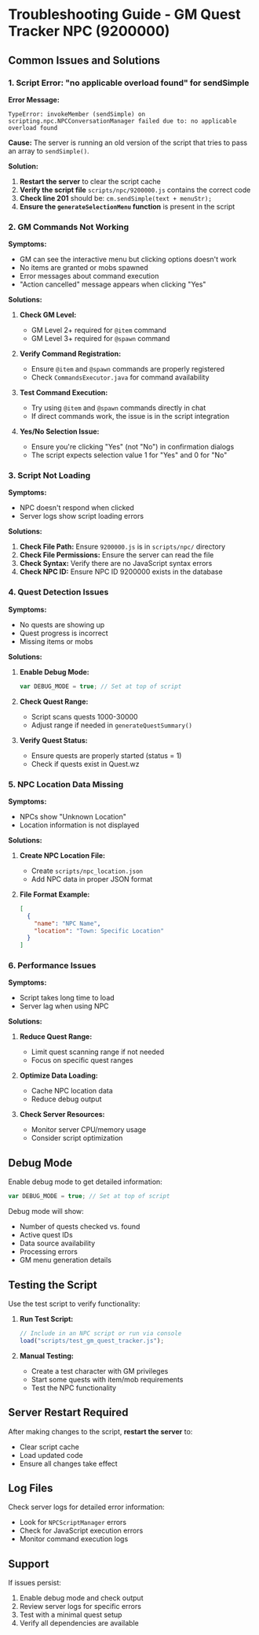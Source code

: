 # Troubleshooting Guide - GM Quest Tracker NPC (9200000)

## Common Issues and Solutions

### 1. Script Error: "no applicable overload found" for sendSimple

**Error Message:**
```
TypeError: invokeMember (sendSimple) on scripting.npc.NPCConversationManager failed due to: no applicable overload found
```

**Cause:** The server is running an old version of the script that tries to pass an array to `sendSimple()`.

**Solution:**
1. **Restart the server** to clear the script cache
2. **Verify the script file** `scripts/npc/9200000.js` contains the correct code
3. **Check line 201** should be: `cm.sendSimple(text + menuStr);`
4. **Ensure the `generateSelectionMenu` function** is present in the script

### 2. GM Commands Not Working

**Symptoms:**
- GM can see the interactive menu but clicking options doesn't work
- No items are granted or mobs spawned
- Error messages about command execution
- "Action cancelled" message appears when clicking "Yes"

**Solutions:**
1. **Check GM Level:**
   - GM Level 2+ required for `@item` command
   - GM Level 3+ required for `@spawn` command

2. **Verify Command Registration:**
   - Ensure `@item` and `@spawn` commands are properly registered
   - Check `CommandsExecutor.java` for command availability

3. **Test Command Execution:**
   - Try using `@item` and `@spawn` commands directly in chat
   - If direct commands work, the issue is in the script integration

4. **Yes/No Selection Issue:**
   - Ensure you're clicking "Yes" (not "No") in confirmation dialogs
   - The script expects selection value 1 for "Yes" and 0 for "No"

### 3. Script Not Loading

**Symptoms:**
- NPC doesn't respond when clicked
- Server logs show script loading errors

**Solutions:**
1. **Check File Path:** Ensure `9200000.js` is in `scripts/npc/` directory
2. **Check File Permissions:** Ensure the server can read the file
3. **Check Syntax:** Verify there are no JavaScript syntax errors
4. **Check NPC ID:** Ensure NPC ID 9200000 exists in the database

### 4. Quest Detection Issues

**Symptoms:**
- No quests are showing up
- Quest progress is incorrect
- Missing items or mobs

**Solutions:**
1. **Enable Debug Mode:**
   ```javascript
   var DEBUG_MODE = true; // Set at top of script
   ```

2. **Check Quest Range:**
   - Script scans quests 1000-30000
   - Adjust range if needed in `generateQuestSummary()`

3. **Verify Quest Status:**
   - Ensure quests are properly started (status = 1)
   - Check if quests exist in Quest.wz

### 5. NPC Location Data Missing

**Symptoms:**
- NPCs show "Unknown Location"
- Location information is not displayed

**Solutions:**
1. **Create NPC Location File:**
   - Create `scripts/npc_location.json`
   - Add NPC data in proper JSON format

2. **File Format Example:**
   ```json
   [
     {
       "name": "NPC Name",
       "location": "Town: Specific Location"
     }
   ]
   ```

### 6. Performance Issues

**Symptoms:**
- Script takes long time to load
- Server lag when using NPC

**Solutions:**
1. **Reduce Quest Range:**
   - Limit quest scanning range if not needed
   - Focus on specific quest ranges

2. **Optimize Data Loading:**
   - Cache NPC location data
   - Reduce debug output

3. **Check Server Resources:**
   - Monitor server CPU/memory usage
   - Consider script optimization

## Debug Mode

Enable debug mode to get detailed information:

```javascript
var DEBUG_MODE = true; // Set at top of script
```

Debug mode will show:
- Number of quests checked vs. found
- Active quest IDs
- Data source availability
- Processing errors
- GM menu generation details

## Testing the Script

Use the test script to verify functionality:

1. **Run Test Script:**
   ```javascript
   // Include in an NPC script or run via console
   load("scripts/test_gm_quest_tracker.js");
   ```

2. **Manual Testing:**
   - Create a test character with GM privileges
   - Start some quests with item/mob requirements
   - Test the NPC functionality

## Server Restart Required

After making changes to the script, **restart the server** to:
- Clear script cache
- Load updated code
- Ensure all changes take effect

## Log Files

Check server logs for detailed error information:
- Look for `NPCScriptManager` errors
- Check for JavaScript execution errors
- Monitor command execution logs

## Support

If issues persist:
1. Enable debug mode and check output
2. Review server logs for specific errors
3. Test with a minimal quest setup
4. Verify all dependencies are available 